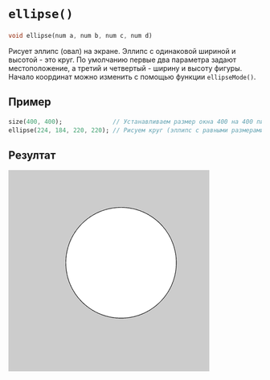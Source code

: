 # `ellipse()`

```dart
void ellipse(num a, num b, num c, num d)
```

Рисует эллипс (овал) на экране. Эллипс с одинаковой шириной и высотой - это круг. По умолчанию первые два параметра задают местоположение, а третий и четвертый - ширину и высоту фигуры. Начало координат можно изменить с помощью функции `ellipseMode()`.

## Пример

```dart
size(400, 400);              // Устанавливаем размер окна 400 на 400 пикселей
ellipse(224, 184, 220, 220); // Рисуем круг (эллипс с равными размерами) с центром в (224, 184) и диаметром 220
```

## Резултат

<img src="./_images/ellipse_1.png" width="400" height="400" />
